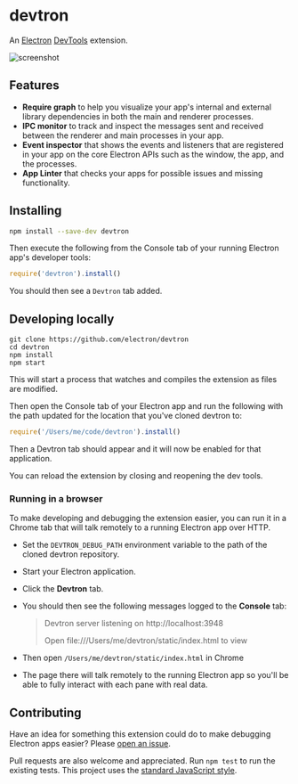 # devtron

An [Electron](http://electron.atom.io) [DevTools](https://developer.chrome.com/devtools) extension.

![screenshot](https://cloud.githubusercontent.com/assets/671378/14900253/8f794de8-0d44-11e6-8972-37886b716e60.png)

## Features

  * **Require graph** to help you visualize your app's internal and external
    library dependencies in both the main and renderer processes.
  * **IPC monitor** to track and inspect the messages sent and received
    between the renderer and main processes in your app.
  * **Event inspector** that shows the events and listeners that are registered
    in your app on the core Electron APIs such as the window, the app, and the
    processes.
  * **App Linter** that checks your apps for possible issues and missing
    functionality.

## Installing

```sh
npm install --save-dev devtron
```

Then execute the following from the Console tab of your running Electron app's
developer tools:

```js
require('devtron').install()
```

You should then see a `Devtron` tab added.

## Developing locally

```
git clone https://github.com/electron/devtron
cd devtron
npm install
npm start
```

This will start a process that watches and compiles the extension as files
are modified.

Then open the Console tab of your Electron app and run the following with the
path updated for the location that you've cloned devtron to:

```js
require('/Users/me/code/devtron').install()
```

Then a Devtron tab should appear and it will now be enabled for that
application.

You can reload the extension by closing and reopening the dev tools.

### Running in a browser

To make developing and debugging the extension easier, you can run it in a
Chrome tab that will talk remotely to a running Electron app over HTTP.

- Set the `DEVTRON_DEBUG_PATH` environment variable to the path of the cloned
  devtron repository.
- Start your Electron application.
- Click the **Devtron** tab.
- You should then see the following messages logged to the **Console** tab:

  > Devtron server listening on http://localhost:3948
  >
  > Open file:///Users/me/devtron/static/index.html to view

- Then open `/Users/me/devtron/static/index.html` in Chrome
- The page there will talk remotely to the running Electron app so you'll
  be able to fully interact with each pane with real data.

## Contributing

Have an idea for something this extension could do to make debugging Electron
apps easier? Please [open an issue](https://github.com/electron/devtron/issues/new).

Pull requests are also welcome and appreciated. Run `npm test` to run the
existing tests. This project uses the [standard JavaScript style](http://standardjs.com).
